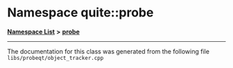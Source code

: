 

# Namespace quite::probe



[**Namespace List**](namespaces.md) **>** [**probe**](namespacequite_1_1probe_1_1_0d91.md)







































































------------------------------
The documentation for this class was generated from the following file `libs/probeqt/object_tracker.cpp`

